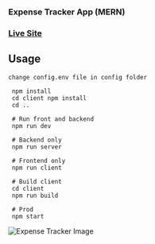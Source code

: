 ### Expense Tracker App (MERN)

### [Live Site](https://warm-chamber-29456.herokuapp.com/)

## Usage

```
change config.env file in config folder
```

```
 npm install
 cd client npm install
 cd ..
 
 # Run front and backend
 npm run dev
 
 # Backend only
 npm run server
 
 # Frontend only
 npm run client
 
 # Build client
 cd client
 npm run build
 
 # Prod
 npm start
```

![Expense Tracker Image](https://user-images.githubusercontent.com/76640086/122237902-4f644e00-cedd-11eb-90c2-7b385d61be72.png)



